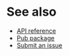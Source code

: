 # See also
- [API reference](https://pub.dev/documentation/open)
- [Pub package](https://pub.dev/packages/open)
- [Submit an issue](https://github.com/cedx/open.dart/issues)

